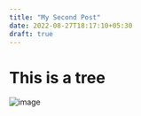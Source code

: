 ```yaml
---
title: "My Second Post"
date: 2022-08-27T18:17:10+05:30
draft: true
---
```


# This is a tree

![image](/images/tree.jpeg)